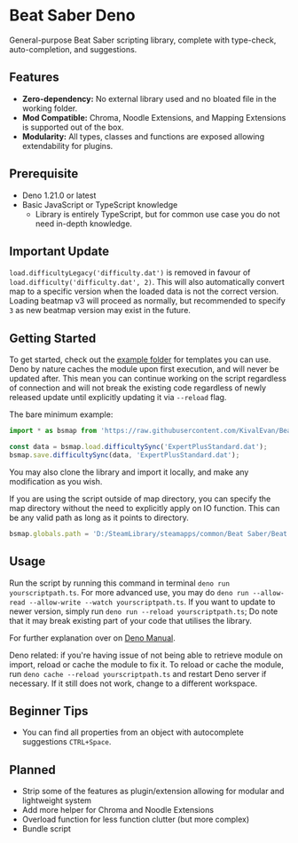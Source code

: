 # Beat Saber Deno

General-purpose Beat Saber scripting library, complete with type-check, auto-completion, and suggestions.

## Features

- **Zero-dependency:** No external library used and no bloated file in the working folder.
- **Mod Compatible:** Chroma, Noodle Extensions, and Mapping Extensions is supported out of the box.
- **Modularity:** All types, classes and functions are exposed allowing extendability for plugins.

## Prerequisite

- Deno 1.21.0 or latest
- Basic JavaScript or TypeScript knowledge
  - Library is entirely TypeScript, but for common use case you do not need in-depth knowledge.

## Important Update

`load.difficultyLegacy('difficulty.dat')` is removed in favour of `load.difficulty('difficulty.dat', 2)`. This will also
automatically convert map to a specific version when the loaded data is not the correct version. Loading beatmap v3 will
proceed as normally, but recommended to specify `3` as new beatmap version may exist in the future.

## Getting Started

To get started, check out the [example folder](./example) for templates you can use. Deno by nature caches the module
upon first execution, and will never be updated after. This mean you can continue working on the script regardless of
connection and will not break the existing code regardless of newly released update until explicitly updating it via
`--reload` flag.

The bare minimum example:

```ts
import * as bsmap from 'https://raw.githubusercontent.com/KivalEvan/BeatSaber-MappingScript/deno/mod.ts';

const data = bsmap.load.difficultySync('ExpertPlusStandard.dat');
bsmap.save.difficultySync(data, 'ExpertPlusStandard.dat');
```

You may also clone the library and import it locally, and make any modification as you wish.

If you are using the script outside of map directory, you can specify the map directory without the need to explicitly
apply on IO function. This can be any valid path as long as it points to directory.

```ts
bsmap.globals.path = 'D:/SteamLibrary/steamapps/common/Beat Saber/Beat Saber_Data/CustomWIPLevels/YOUR_MAP_FOLDER/';
```

## Usage

Run the script by running this command in terminal `deno run yourscriptpath.ts`. For more advanced use, you may do
`deno run --allow-read --allow-write --watch yourscriptpath.ts`. If you want to update to newer version, simply run
`deno run --reload yourscriptpath.ts`; Do note that it may break existing part of your code that utilises the library.

For further explanation over on [Deno Manual](https://deno.land/manual).

Deno related: if you're having issue of not being able to retrieve module on import, reload or cache the module to fix
it. To reload or cache the module, run `deno cache --reload yourscriptpath.ts` and restart Deno server if necessary. If
it still does not work, change to a different workspace.

## Beginner Tips

- You can find all properties from an object with autocomplete suggestions `CTRL+Space`.

## Planned

- Strip some of the features as plugin/extension allowing for modular and lightweight system
- Add more helper for Chroma and Noodle Extensions
- Overload function for less function clutter (but more complex)
- Bundle script
